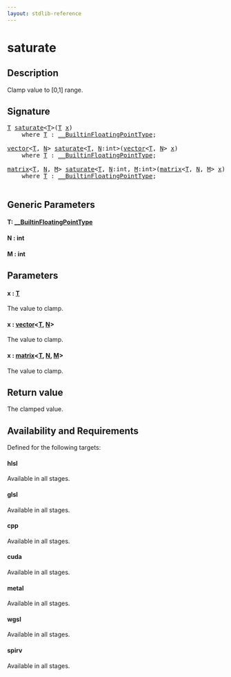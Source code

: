 ```yaml
---
layout: stdlib-reference
---
```


# saturate

## Description

Clamp value to [0,1] range.



## Signature 

<pre>
<a href="saturate.md#typeparam-T" class="code_type">T</a> <a href="saturate.md">saturate</a>&lt;<a href="saturate.md#typeparam-T" class="code_type">T</a>&gt;(<a href="saturate.md#typeparam-T" class="code_type">T</a> <a href="saturate.md#decl-x" class="code_param">x</a>)
    <span class='code_keyword'>where</span> <a href="saturate.md#typeparam-T" class="code_type">T</a> : <a href="../interfaces/0_builtinfloatingpointtype-029hm/index.md" class="code_type">__BuiltinFloatingPointType</a>;

<a href="../types/vector/index.md" class="code_type">vector</a>&lt;<a href="saturate.md#typeparam-T" class="code_type">T</a>, <a href="saturate.md#decl-N" class="code_var">N</a>&gt; <a href="saturate.md">saturate</a>&lt;<a href="saturate.md#typeparam-T" class="code_type">T</a>, <a href="saturate.md#decl-N" class="code_var">N</a>:<span class="code_keyword">int</span>&gt;(<a href="../types/vector/index.md" class="code_type">vector</a>&lt;<a href="saturate.md#typeparam-T" class="code_type">T</a>, <a href="saturate.md#decl-N" class="code_var">N</a>&gt; <a href="saturate.md#decl-x" class="code_param">x</a>)
    <span class='code_keyword'>where</span> <a href="saturate.md#typeparam-T" class="code_type">T</a> : <a href="../interfaces/0_builtinfloatingpointtype-029hm/index.md" class="code_type">__BuiltinFloatingPointType</a>;

<a href="../types/matrix/index.md" class="code_type">matrix</a>&lt;<a href="saturate.md#typeparam-T" class="code_type">T</a>, <a href="saturate.md#decl-N" class="code_var">N</a>, <a href="saturate.md#decl-M" class="code_var">M</a>&gt; <a href="saturate.md">saturate</a>&lt;<a href="saturate.md#typeparam-T" class="code_type">T</a>, <a href="saturate.md#decl-N" class="code_var">N</a>:<span class="code_keyword">int</span>, <a href="saturate.md#decl-M" class="code_var">M</a>:<span class="code_keyword">int</span>&gt;(<a href="../types/matrix/index.md" class="code_type">matrix</a>&lt;<a href="saturate.md#typeparam-T" class="code_type">T</a>, <a href="saturate.md#decl-N" class="code_var">N</a>, <a href="saturate.md#decl-M" class="code_var">M</a>&gt; <a href="saturate.md#decl-x" class="code_param">x</a>)
    <span class='code_keyword'>where</span> <a href="saturate.md#typeparam-T" class="code_type">T</a> : <a href="../interfaces/0_builtinfloatingpointtype-029hm/index.md" class="code_type">__BuiltinFloatingPointType</a>;

</pre>

## Generic Parameters

####  <a id="typeparam-T"></a>T: [\_\_BuiltinFloatingPointType](../interfaces/0_builtinfloatingpointtype-029hm/index.md)
####  <a id="decl-N"></a>N  : int
####  <a id="decl-M"></a>M  : int

## Parameters

####  <a id="decl-x"></a>x  : [T](saturate.md#typeparam-T)
The value to clamp.

####  <a id="decl-x"></a>x  : [vector](../types/vector/index.md)\<[T](../types/vector/index.md#typeparam-T), [N](../types/vector/index.md#decl-N)\>
The value to clamp.

####  <a id="decl-x"></a>x  : [matrix](../types/matrix/index.md)\<[T](../types/matrix/t-0.md), [N](../types/matrix/index.md#decl-N), [M](../types/matrix/index.md#decl-M)\>
The value to clamp.


## Return value
The clamped value.


## Availability and Requirements

Defined for the following targets:

#### hlsl
Available in all stages.

#### glsl
Available in all stages.

#### cpp
Available in all stages.

#### cuda
Available in all stages.

#### metal
Available in all stages.

#### wgsl
Available in all stages.

#### spirv
Available in all stages.




<script>
// Fix .md links to .html when on ReadTheDocs
if (window.location.hostname.includes('readthedocs') || 
    window.location.hostname.includes('rtfd.io')) {
  document.addEventListener('DOMContentLoaded', function() {
    const links = document.querySelectorAll('a');
    links.forEach(link => {
      if (link.getAttribute('href') && link.getAttribute('href').endsWith('.md')) {
        link.href = link.href.replace(/\.md($|#|\?)/, '.html$1');
      }
    });
  });
}
</script>
